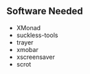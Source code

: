 Software Needed
----------------

* XMonad
* suckless-tools
* trayer
* xmobar
* xscreensaver
* scrot
